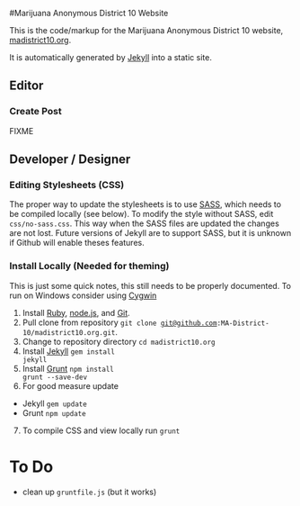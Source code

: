 #Marijuana Anonymous District 10 Website

This is the code/markup for the Marijuana Anonymous District 10 website, [madistrict10.org](http://madistrict10.org).

It is automatically generated by [Jekyll](https://github.com/mojombo/jekyll) into a static site.

## Editor

### Create Post
FIXME

## Developer / Designer

### Editing Stylesheets (CSS)
The proper way to update the stylesheets is to use [SASS](http://sass-lang.com/), which needs to be compiled locally (see below). To modify the style without SASS, edit <code>css/no-sass.css</code>. This way when the SASS files are updated the changes are not lost.
Future versions of Jekyll are to support SASS, but it is unknown if Github will enable theses features.

### Install Locally (Needed for theming)
This is just some quick notes, this still needs to be properly documented.
To run on Windows consider using [Cygwin](http://www.cygwin.com/)

1. Install [Ruby](https://www.ruby-lang.org), [node.js](http://nodejs.org/), and [Git](http://git-scm.com/).
2. Pull clone from repository <code>git clone git@github.com:MA-District-10/madistrict10.org.git</code>.
3. Change to repository directory <code>cd madistrict10.org</code>
4. Install [Jekyll](http://jekyllrb.com/) <code>gem install jekyll</code>
5. Install [Grunt](http://gruntjs.com/) <code>npm install grunt --save-dev</code>
6. For good measure update
  * Jekyll <code>gem update</code>
  * Grunt <code>npm update</code>
7. To compile CSS and view locally run <code>grunt</code>

# To Do
* clean up <code>gruntfile.js</code> (but it works)
